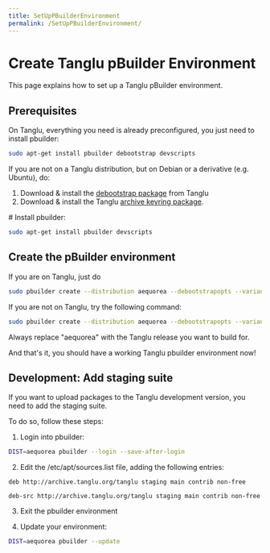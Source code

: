 ```yaml
---
title: SetUpPBuilderEnvironment
permalink: /SetUpPBuilderEnvironment/
---
```


Create Tanglu pBuilder Environment
==================================

This page explains how to set up a Tanglu pBuilder environment.

Prerequisites
-------------

On Tanglu, everything you need is already preconfigured, you just need to install pbuilder:

``` bash
sudo apt-get install pbuilder debootstrap devscripts
```

If you are not on a Tanglu distribution, but on Debian or a derivative (e.g. Ubuntu), do:

1.  Download & install the [debootstrap package](http://archive.tanglu.org/tanglu/pool/main/d/debootstrap/) from Tanglu
2.  Download & install the Tanglu [archive keyring package](http://archive.tanglu.org/tanglu/pool/main/t/tanglu-archive-keyring/).

\# Install pbuilder:

``` bash
sudo apt-get install pbuilder devscripts
```

Create the pBuilder environment
-------------------------------

If you are on Tanglu, just do

``` bash
sudo pbuilder create --distribution aequorea --debootstrapopts --variant=buildd
```

If you are not on Tanglu, try the following command:

``` bash
sudo pbuilder create --distribution aequorea --debootstrapopts --variant=buildd --mirror http://archive.tanglu.org/tanglu --debootstrapopts "--keyring=/usr/share/keyrings/tanglu-archive-keyring.gpg"
```

Always replace "aequorea" with the Tanglu release you want to build for.

And that's it, you should have a working Tanglu pbuilder environment now!

Development: Add staging suite
------------------------------

If you want to upload packages to the Tanglu development version, you need to add the staging suite.

To do so, follow these steps:

1. Login into pbuilder:



``` bash
DIST=aequorea pbuilder --login --save-after-login
```

2. Edit the /etc/apt/sources.list file, adding the following entries:



``` apt_sources
deb http://archive.tanglu.org/tanglu staging main contrib non-free
```

``` apt_sources
deb-src http://archive.tanglu.org/tanglu staging main contrib non-free
```

3. Exit the pbuilder environment

4. Update your environment:



``` bash
DIST=aequorea pbuilder --update
```

